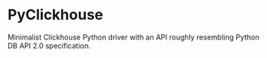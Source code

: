 # PyClickhouse
Minimalist Clickhouse Python driver with an API roughly resembling Python DB API 2.0 specification.
